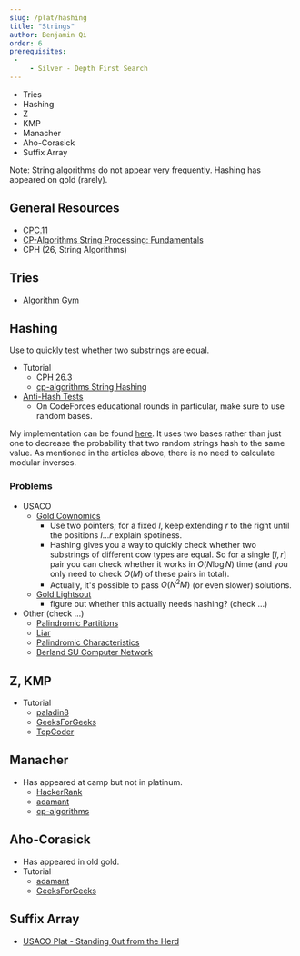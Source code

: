 ```yaml
---
slug: /plat/hashing
title: "Strings"
author: Benjamin Qi
order: 6
prerequisites: 
 - 
     - Silver - Depth First Search
---
```


 - Tries
 - Hashing
 - Z
 - KMP
 - Manacher
 - Aho-Corasick
 - Suffix Array

<!-- END DESCRIPTION -->

Note: String algorithms do not appear very frequently. Hashing has appeared on gold (rarely).

## General Resources

 - [CPC.11](https://github.com/SuprDewd/T-414-AFLV/tree/master/11_strings)
 - [CP-Algorithms String Processing: Fundamentals](https://cp-algorithms.com/)
 - CPH (26, String Algorithms)

## Tries

  - [Algorithm Gym](http://codeforces.com/blog/entry/15729)

## Hashing

Use to quickly test whether two substrings are equal.

 - Tutorial 
   - CPH 26.3
   - [cp-algorithms String Hashing](https://cp-algorithms.com/string/string-hashing.html)
 - [Anti-Hash Tests](https://codeforces.com/blog/entry/60442)
   - On CodeForces educational rounds in particular, make sure to use random bases.

My implementation can be found [here](https://github.com/bqi343/USACO/blob/master/Implementations/content/strings%20(14)/Light/HashRange%20(14.2).h). It uses two bases rather than just one to decrease the probability that two random strings hash to the same value. As mentioned in the articles above, there is no need to calculate modular inverses.

### Problems

  - USACO
    - [Gold Cownomics](http://www.usaco.org/index.php?page=viewproblem2&cpid=741) 
      - Use two pointers; for a fixed $l$, keep extending $r$ to the right until the positions $l\ldots r$ explain spotiness. 
      - Hashing gives you a way to quickly check whether two substrings of different cow types are equal. So for a single $[l,r]$ pair you can check whether it works in $O(N\log N)$ time (and you only need to check $O(M)$ of these pairs in total).
      - Actually, it's possible to pass $O(N^2M)$ (or even slower) solutions.
    - [Gold Lightsout](http://www.usaco.org/index.php?page=viewproblem2&cpid=599)
      - figure out whether this actually needs hashing? (check ...)
  - Other (check ...)
    - [Palindromic Partitions](https://csacademy.com/contest/ceoi-2017-day-2/task/palindromic-partitions/)
    - [Liar](http://codeforces.com/problemset/problem/822/E) [](93)
    - [Palindromic Characteristics](http://codeforces.com/problemset/problem/835/D) [](100)
    - [Berland SU Computer Network](http://codeforces.com/contest/847/problem/L) [](142)

## Z, KMP

  - Tutorial
    - [paladin8](http://codeforces.com/blog/entry/3107)
    - [GeeksForGeeks](http://www.geeksforgeeks.org/searching-for-patterns-set-2-kmp-algorithm/)
    - [TopCoder](https://www.topcoder.com/community/data-science/data-science-tutorials/introduction-to-string-searching-algorithms/)

## Manacher

  - Has appeared at camp but not in platinum.
    - [HackerRank](https://www.hackerrank.com/topics/manachers-algorithm)
    - [adamant](http://codeforces.com/blog/entry/12143)
    - [cp-algorithms](https://cp-algorithms.com/string/manacher.html)
    
## Aho-Corasick

  - Has appeared in old gold.
  - Tutorial
    - [adamant](http://codeforces.com/blog/entry/14854)
    - [GeeksForGeeks](http://www.geeksforgeeks.org/aho-corasick-algorithm-pattern-searching/)

## Suffix Array

  - [USACO Plat - Standing Out from the Herd](http://www.usaco.org/index.php?page=viewproblem2&cpid=768)
